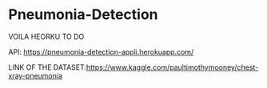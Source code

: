 # Pneumonia-Detection

VOILA HEORKU TO DO

API: https://pneumonia-detection-appli.herokuapp.com/

LINK OF THE DATASET:https://www.kaggle.com/paultimothymooney/chest-xray-pneumonia

